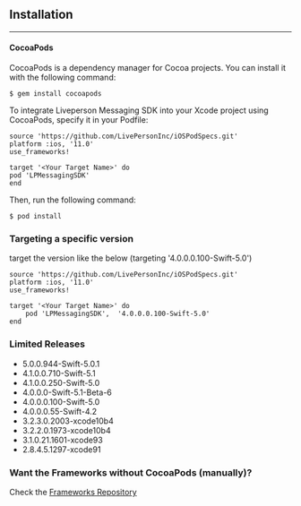 Installation
------------
----------
#### CocoaPods

CocoaPods is a dependency manager for Cocoa projects. You can install it with the following command:

    $ gem install cocoapods

To integrate Liveperson Messaging SDK into your Xcode project using CocoaPods, specify it in your Podfile:

    source 'https://github.com/LivePersonInc/iOSPodSpecs.git'
    platform :ios, '11.0'
    use_frameworks!

    target '<Your Target Name>' do
    pod 'LPMessagingSDK'
    end

Then, run the following command:

    $ pod install


### Targeting a specific version
target the version like the below (targeting '4.0.0.0.100-Swift-5.0')

    source 'https://github.com/LivePersonInc/iOSPodSpecs.git'
    platform :ios, '11.0'
    use_frameworks!

    target '<Your Target Name>' do
        pod 'LPMessagingSDK',  '4.0.0.0.100-Swift-5.0'
    end

### Limited Releases
* 5.0.0.944-Swift-5.0.1
* 4.1.0.0.710-Swift-5.1
* 4.1.0.0.250-Swift-5.0
* 4.0.0.0-Swift-5.1-Beta-6
* 4.0.0.0.100-Swift-5.0
* 4.0.0.0.55-Swift-4.2
* 3.2.3.0.2003-xcode10b4
* 3.2.2.0.1973-xcode10b4
* 3.1.0.21.1601-xcode93
* 2.8.4.5.1297-xcode91


### Want the Frameworks without CocoaPods (manually)?
Check the [Frameworks Repository](https://github.com/LivePersonInc/iOSFrameworks)
